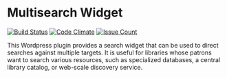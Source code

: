# Multisearch Widget

[![Build Status](https://travis-ci.org/MITLibraries/wp-multisearch-widget.svg?branch=master)](https://travis-ci.org/MITLibraries/wp-multisearch-widget)
[![Code Climate](https://codeclimate.com/github/MITLibraries/wp-multisearch-widget/badges/gpa.svg)](https://codeclimate.com/github/MITLibraries/wp-multisearch-widget)
[![Issue Count](https://codeclimate.com/github/MITLibraries/wp-multisearch-widget/badges/issue_count.svg)](https://codeclimate.com/github/MITLibraries/wp-multisearch-widget)

This Wordpress plugin provides a search widget that can be used to direct searches against multiple targets. It is useful for libraries whose patrons want to search various resources, such as specialized databases, a central library catalog, or web-scale discovery service.
